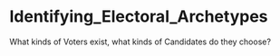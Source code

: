 # Identifying_Electoral_Archetypes
What kinds of Voters exist, what kinds of Candidates do they choose?
